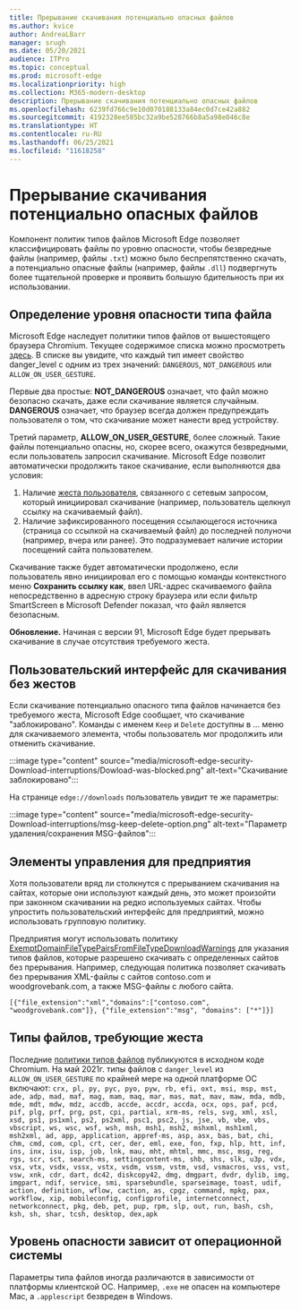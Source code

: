 ```yaml
---
title: Прерывание скачивания потенциально опасных файлов
ms.author: kvice
author: AndreaLBarr
manager: srugh
ms.date: 05/20/2021
audience: ITPro
ms.topic: conceptual
ms.prod: microsoft-edge
ms.localizationpriority: high
ms.collection: M365-modern-desktop
description: Прерывание скачивания потенциально опасных файлов
ms.openlocfilehash: 6239fd766c9e10d070188133a84ec0d7ce42a882
ms.sourcegitcommit: 4192328ee585bc32a9be528766b8a5a98e046c8e
ms.translationtype: HT
ms.contentlocale: ru-RU
ms.lasthandoff: 06/25/2021
ms.locfileid: "11618258"
---
```

# <a name="interrupting-downloads-of-potentially-dangerous-files"></a>Прерывание скачивания потенциально опасных файлов

Компонент политик типов файлов Microsoft Edge позволяет классифицировать файлы по уровню опасности, чтобы безвредные файлы (например, файлы `.txt`) можно было беспрепятственно скачать, а потенциально опасные файлы (например, файлы `.dll`) подвергнуть более тщательной проверке и проявить большую бдительность при их использовании.

## <a name="determining-the-danger-level-of-a-file-type"></a>Определение уровня опасности типа файла

Microsoft Edge наследует политики типов файлов от вышестоящего браузера Chromium. Текущее содержимое списка можно просмотреть [здесь](https://source.chromium.org/chromium/chromium/src/+/main:components/safe_browsing/core/resources/download_file_types.asciipb). В списке вы увидите, что каждый тип имеет свойство danger_level с одним из трех значений: `DANGEROUS`, `NOT_DANGEROUS` или `ALLOW_ON_USER_GESTURE`.

Первые два простые: **NOT_DANGEROUS** означает, что файл можно безопасно скачать, даже если скачивание является случайным. **DANGEROUS** означает, что браузер всегда должен предупреждать пользователя о том, что скачивание может нанести вред устройству.

Третий параметр, **ALLOW_ON_USER_GESTURE**, более сложный. Такие файлы потенциально опасны, но, скорее всего, окажутся безвредными, если пользователь запросил скачивание. Microsoft Edge позволит автоматически продолжить такое скачивание, если выполняются два условия:

1. Наличие [жеста пользователя](https://textslashplain.com/2020/05/18/browser-basics-user-gestures/), связанного с сетевым запросом, который инициировал скачивание (например, пользователь щелкнул ссылку на скачиваемый файл).
2. Наличие зафиксированного посещения ссылающегося источника (страница со ссылкой на скачиваемый файл) до последней полуночи (например, вчера или ранее). Это подразумевает наличие истории посещений сайта пользователем.

Скачивание также будет автоматически продолжено, если пользователь явно инициировал его с помощью команды контекстного меню **Сохранить ссылку как**, ввел URL-адрес скачиваемого файла непосредственно в адресную строку браузера или если фильтр SmartScreen в Microsoft Defender показал, что файл является безопасным.

**Обновление.** Начиная с версии 91, Microsoft Edge будет прерывать скачивание в случае отсутствия требуемого жеста.

## <a name="user-experience-for-downloads-lacking-gestures"></a>Пользовательский интерфейс для скачивания без жестов

Если скачивание потенциально опасного типа файлов начинается без требуемого жеста, Microsoft Edge сообщает, что скачивание "заблокировано". Команды с именем `Keep` и `Delete` доступны в … меню для скачиваемого элемента, чтобы пользователь мог продолжить или отменить скачивание.

:::image type="content" source="media/microsoft-edge-security-Download-interruptions/Dowload-was-blocked.png" alt-text="Скачивание заблокировано":::

На странице `edge://downloads` пользователь увидит те же параметры:

:::image type="content" source="media/microsoft-edge-security-Download-interruptions/msg-keep-delete-option.png" alt-text="Параметр удаления/сохранения MSG-файлов":::

## <a name="enterprise-controls"></a>Элементы управления для предприятия

Хотя пользователи вряд ли столкнутся с прерыванием скачивания на сайтах, которые они используют каждый день, это может произойти при законном скачивании на редко используемых сайтах. Чтобы упростить пользовательский интерфейс для предприятий, можно использовать групповую политику.

Предприятия могут использовать политику [ExemptDomainFileTypePairsFromFileTypeDownloadWarnings](/deployedge/microsoft-edge-policies#exemptdomainfiletypepairsfromfiletypedownloadwarnings) для указания типов файлов, которые разрешено скачивать с определенных сайтов без прерывания. Например, следующая политика позволяет скачивать без прерывания XML-файлы с сайтов contoso.com и woodgrovebank.com, а также MSG-файлы с любого сайта.

`[{"file_extension":"xml","domains":["contoso.com", "woodgrovebank.com"]},
{"file_extension":"msg", "domains": ["*"]}]`

## <a name="file-types-requiring-a-gesture"></a>Типы файлов, требующие жеста

Последние [политики типов файлов](https://source.chromium.org/chromium/chromium/src/+/main:components/safe_browsing/core/resources/download_file_types.asciipb) публикуются в исходном коде Chromium. На май 2021г. типы файлов с `danger_level` из `ALLOW_ON_USER_GESTURE` по крайней мере на одной платформе ОС включают:
`crx, pl, py, pyc, pyo, pyw, rb, efi, oxt, msi, msp, mst, ade, adp, mad, maf, mag, mam, maq, mar, mas, mat, mav, maw, mda, mdb, mde, mdt, mdw, mdz, accdb, accde, accdr, accda, ocx, ops, paf, pcd, pif, plg, prf, prg, pst, cpi, partial, xrm-ms, rels, svg, xml, xsl, xsd, ps1, ps1xml, ps2, ps2xml, psc1, psc2, js, jse, vb, vbe, vbs, vbscript, ws, wsc, wsf, wsh, msh, msh1, msh2, mshxml, msh1xml, msh2xml, ad, app, application, appref-ms, asp, asx, bas, bat, chi, chm, cmd, com, cpl, crt, cer, der, eml, exe, fon, fxp, hlp, htt, inf, ins, inx, isu, isp, job, lnk, mau, mht, mhtml, mmc, msc, msg, reg, rgs, scr, sct, search-ms, settingcontent-ms, shb, shs, slk, u3p, vdx, vsx, vtx, vsdx, vssx, vstx, vsdm, vssm, vstm, vsd, vsmacros, vss, vst, vsw, xnk, cdr, dart, dc42, diskcopy42, dmg, dmgpart, dvdr, dylib, img, imgpart, ndif, service, smi, sparsebundle, sparseimage, toast, udif, action, definition, wflow, caction, as, cpgz, command, mpkg, pax, workflow, xip, mobileconfig, configprofile, internetconnect, networkconnect, pkg, deb, pet, pup, rpm, slp, out, run, bash, csh, ksh, sh, shar, tcsh, desktop, dex,apk`

## <a name="danger-level-may-vary-by-operating-system"></a>Уровень опасности зависит от операционной системы

Параметры типа файлов иногда различаются в зависимости от платформы клиентской ОС. Например, `.exe` не опасен на компьютере Mac, а `.applescript` безвреден в Windows.
